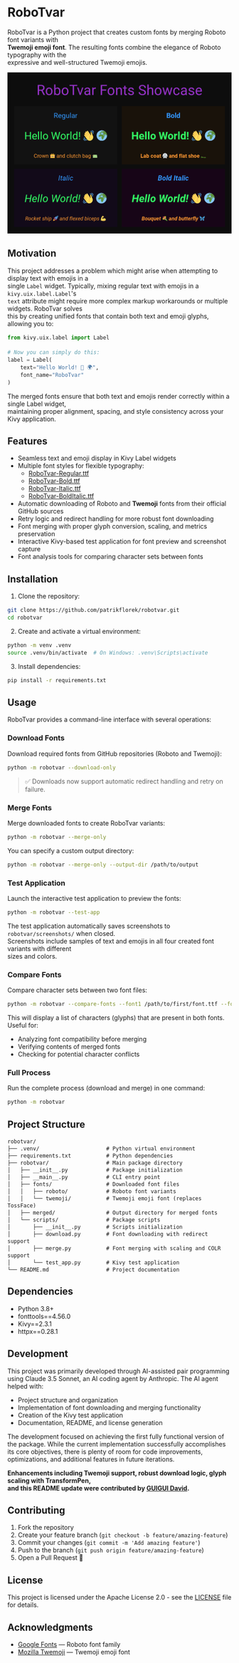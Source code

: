 # RoboTvar

RoboTvar is a Python project that creates custom fonts by merging Roboto font variants with  
**Twemoji emoji font**. The resulting fonts combine the elegance of Roboto typography with the  
expressive and well-structured Twemoji emojis.

![image](screenshot.png)

## Motivation

This project addresses a problem which might arise when attempting to display text with emojis in a  
single `Label` widget. Typically, mixing regular text with emojis in a `kivy.uix.label.Label`'s  
`text` attribute might require more complex markup workarounds or multiple widgets. RoboTvar solves  
this by creating unified fonts that contain both text and emoji glyphs, allowing you to:

```python
from kivy.uix.label import Label

# Now you can simply do this:
label = Label(
    text="Hello World! 👋 🌍",
    font_name="RoboTvar"
)
```

The merged fonts ensure that both text and emojis render correctly within a single Label widget,  
maintaining proper alignment, spacing, and style consistency across your Kivy application.

## Features

- Seamless text and emoji display in Kivy Label widgets
- Multiple font styles for flexible typography:
  - [RoboTvar-Regular.ttf](https://github.com/patrikflorek/robotvar/blob/main/robotvar/merged/RoboTvar-Regular.ttf)
  - [RoboTvar-Bold.ttf](https://github.com/patrikflorek/robotvar/blob/main/robotvar/merged/RoboTvar-Bold.ttf)
  - [RoboTvar-Italic.ttf](https://github.com/patrikflorek/robotvar/blob/main/robotvar/merged/RoboTvar-Italic.ttf)
  - [RoboTvar-BoldItalic.ttf](https://github.com/patrikflorek/robotvar/blob/main/robotvar/merged/RoboTvar-BoldItalic.ttf)
- Automatic downloading of Roboto and **Twemoji** fonts from their official GitHub sources
- Retry logic and redirect handling for more robust font downloading
- Font merging with proper glyph conversion, scaling, and metrics preservation
- Interactive Kivy-based test application for font preview and screenshot capture
- Font analysis tools for comparing character sets between fonts

## Installation

1. Clone the repository:
```bash
git clone https://github.com/patrikflorek/robotvar.git
cd robotvar
```

2. Create and activate a virtual environment:
```bash
python -m venv .venv
source .venv/bin/activate  # On Windows: .venv\Scripts\activate
```

3. Install dependencies:
```bash
pip install -r requirements.txt
```

## Usage

RoboTvar provides a command-line interface with several operations:

### Download Fonts

Download required fonts from GitHub repositories (Roboto and Twemoji):
```bash
python -m robotvar --download-only
```

> ✅ Downloads now support automatic redirect handling and retry on failure.

### Merge Fonts

Merge downloaded fonts to create RoboTvar variants:
```bash
python -m robotvar --merge-only
```

You can specify a custom output directory:
```bash
python -m robotvar --merge-only --output-dir /path/to/output
```

### Test Application

Launch the interactive test application to preview the fonts:
```bash
python -m robotvar --test-app   
```

The test application automatically saves screenshots to `robotvar/screenshots/` when closed.  
Screenshots include samples of text and emojis in all four created font variants with different  
sizes and colors.

### Compare Fonts

Compare character sets between two font files:
```bash
python -m robotvar --compare-fonts --font1 /path/to/first/font.ttf --font2 /path/to/second/font.ttf
```

This will display a list of characters (glyphs) that are present in both fonts. Useful for:
- Analyzing font compatibility before merging
- Verifying contents of merged fonts
- Checking for potential character conflicts

### Full Process

Run the complete process (download and merge) in one command:
```bash
python -m robotvar
```

## Project Structure

```
robotvar/
├── .venv/                     # Python virtual environment
├── requirements.txt           # Python dependencies
├── robotvar/                  # Main package directory
│   ├── __init__.py            # Package initialization
│   ├── __main__.py            # CLI entry point
│   ├── fonts/                 # Downloaded font files
│   │   ├── roboto/            # Roboto font variants
│   │   └── twemoji/           # Twemoji emoji font (replaces TossFace)
│   ├── merged/                # Output directory for merged fonts
│   └── scripts/               # Package scripts
│       ├── __init__.py        # Scripts initialization
│       ├── download.py        # Font downloading with redirect support
│       ├── merge.py           # Font merging with scaling and COLR support
│       └── test_app.py        # Kivy test application
└── README.md                  # Project documentation
```

## Dependencies

- Python 3.8+
- fonttools==4.56.0
- Kivy==2.3.1
- httpx==0.28.1

## Development

This project was primarily developed through AI-assisted pair programming using Claude 3.5 Sonnet, 
an AI coding agent by Anthropic. The AI agent helped with:

- Project structure and organization
- Implementation of font downloading and merging functionality
- Creation of the Kivy test application
- Documentation, README, and license generation

The development focused on achieving the first fully functional version of the package. While the 
current implementation successfully accomplishes its core objectives, there is plenty of room for 
code improvements, optimizations, and additional features in future iterations.

**Enhancements including Twemoji support, robust download logic, glyph scaling with TransformPen,  
and this README update were contributed by [GUIGUI David](https://github.com/davidguigui29).**

## Contributing

1. Fork the repository  
2. Create your feature branch (`git checkout -b feature/amazing-feature`)  
3. Commit your changes (`git commit -m 'Add amazing feature'`)  
4. Push to the branch (`git push origin feature/amazing-feature`)  
5. Open a Pull Request 🚀

## License

This project is licensed under the Apache License 2.0 - see the [LICENSE](LICENSE) file for details.

## Acknowledgments

- [Google Fonts](https://github.com/googlefonts/roboto-2) — Roboto font family
- [Mozilla Twemoji](https://github.com/mozilla/twemoji-colr) — Twemoji emoji font
